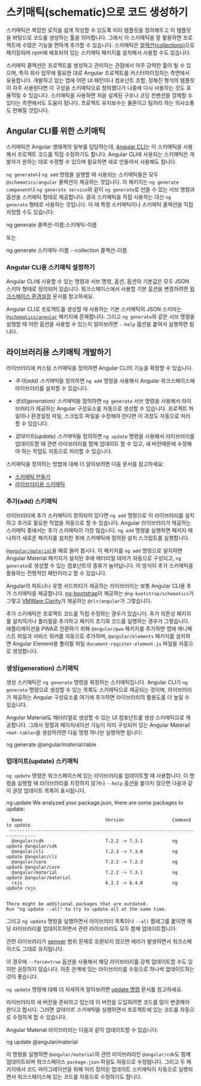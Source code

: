 <!--
# Generating code using schematics
-->
# 스키매틱(schematic)으로 코드 생성하기

<!--
A schematic is a template-based code generator that supports complex logic.
It is a set of instructions for transforming a software project by generating or modifying code.
Schematics are packaged into [collections](guide/glossary#collection) and installed with npm.

The schematic collection can be a powerful tool for creating, modifying, and maintaining any software project, but is particularly useful for customizing Angular projects to suit the particular needs of your own organization.
You might use schematics, for example, to generate commonly-used UI patterns or specific components, using predefined templates or layouts.
Use schematics to enforce architectural rules and conventions, making your projects consistent and inter-operative.
-->
스키매틱은 복잡한 로직을 쉽게 작성할 수 있도록 미리 템플릿을 정의해두고 이 템플릿을 바탕으로 코드를 생성하는 툴을 의미합니다.
그래서 이 스키매틱을 잘 활용하면 프로젝트에 수많은 기능을 편하게 추가할 수 있습니다.
스키매틱은 [컬렉션(collections)](guide/glossary#collection)으로 패키징되며 npm에 배포되어 있는 스키매틱 패키지를 설치해서 사용할 수도 있습니다.

스키매틱 콜렉션은 프로젝트를 생성하고 관리하는 관점에서 아주 강력한 툴이 될 수 있으며, 특히 회사 업무에 필요한 대로 Angular 프로젝트를 커스터마이징하는 측면에서 유용합니다.
개발하고 있는 앱에 어떤 UI 패턴이나 컴포넌트 조합, 정해진 형식의 템플릿이 자주 사용된다면 이 구성을 스키매틱으로 정의했다가 나중에 다시 사용하는 것도 효율적일 수 있습니다.
스키매틱을 사용하면 처음 설계된 구조나 코딩 컨벤션을 강제할 수 있다는 측면에서도 도움이 됩니다.
프로젝트 유지보수는 물론이고 팀끼리 하는 의사소통도 편해질 것입니다.


<!--
## Schematics for the Angular CLI
-->
## Angular CLI를 위한 스키매틱

<!--
Schematics are part of the Angular ecosystem. The [Angular CLI](guide/glossary#cli)  uses schematics to apply transforms to a web-app project.
You can modify these schematics, and define new ones to do things like update your code to fix breaking changes in a dependency, for example, or to add a new configuration option or framework to an existing project.

Schematics that are included in the `@schematics/angular` collection are run by default by the commands `ng generate` and `ng add`.
The package contains named schematics that configure the options that are available to the CLI for `ng generate` sub-commands, such as `ng generate component` and `ng generate service`.
The subcommands for `ng generate` are shorthand for the corresponding schematic. To specify a particular schematic (or collection of schematics) to generate, using the long form:

<code-example language="bash">
ng generate my-schematic-collection:my-schematic-name
</code-example>

or

<code-example language="bash">
ng generate my-schematic-name --collection collection-name
</code-example>
-->
스키매틱은 Angular 생태계의 일부를 담당하는데, [Angular CLI](guide/glossary#cli)는 이 스키매틱을 사용해서 프로젝트 코드를 직접 수정하기도 합니다.
Angular CLI에 사용되는 스키매틱은 개발자가 원하는 대로 수정할 수 있으며 필요하면 새로 만들어서 사용해도 됩니다.

`ng generate`나 `ng add` 명령을 실행할 때 사용되는 스키매틱들은 모두 `@schematics/angular` 콜렉션이 제공하는 것입니다.
이 패키지는 `ng generate component`나 `ng generate service`와 같이 `ng generate`로 만들 수 있는 서브 명령과 옵션을 스키매틱 형태로 제공합니다.
결국 스키매틱을 직접 사용하는 대신 `ng generate` 형태로 사용하는 것입니다.
이 때 특정 스키매틱이나 스키매틱 콜렉션을 직접 지정할 수도 있습니다:


<code-example language="bash">
ng generate 콜렉션-이름:스키매틱-이름
</code-example>

또는

<code-example language="bash">
ng generate 스키매틱-이름 --collection 콜렉션-이름
</code-example>


<!--
### Configuring CLI schematics
-->
### Angular CLI용 스키매틱 설정하기

<!--
A JSON schema associated with a schematic tells the Angular CLI what options are available to commands and subcommands, and determines the defaults.
These defaults can be overridden by providing a different value for an option on the command line.
See [Workspace Configuration](guide/workspace-config) for information about how to change the generation option defaults for your workspace.

The JSON schemas for the default schematics used by the CLI to generate projects and parts of projects are collected in the package [`@schematics/angular`](https://github.com/angular/angular-cli/tree/master/packages/schematics/angular).
The schema describes the options available to the CLI for each of the `ng generate` sub-commands, as shown in the `--help` output.
-->
Angular CLI에 사용할 수 있는 명령과 서브 명령, 옵션, 옵션의 기본값은 모두 JSON 스키마 형태로 정의되어 있습니다.
워크스페이스에서 사용할 기본 옵션을 변경하려면 [워크스페이스 환경설정](guide/workspace-config) 문서를 참고하세요.

Angular CLI로 프로젝트를 생성할 때 사용하는 기본 스키매틱의 JSON 스키마는 [`@schematics/angular`](https://github.com/angular/angular-cli/tree/master/packages/schematics/angular) 패키지에 존재합니다.
그리고 `ng generate`와 같은 서브 명령을 실행할 때 어떤 옵션을 사용할 수 있는지 알아보려면 `--help` 옵션을 붙여서 실행하면 됩니다.


<!--
## Developing schematics for libraries
-->
## 라이브러리용 스키매틱 개발하기

<!--
As a library developer, you can create your own collections of custom schematics to integrate your library with the Angular CLI.

* An *add schematic* lets developers install your library in an Angular workspace using `ng add`.

* *Generation schematics* can tell the `ng generate` subcommands how to modify projects, add configurations and scripts, and scaffold artifacts that are defined in your library.

* An *update schematic* can tell the `ng update` command how to update your library's dependencies and adjust for breaking changes when you release a new version.

For more details of what these look like and how to create them, see:
* [Authoring Schematics](guide/schematics-authoring)
* [Schematics for Libraries](guide/schematics-for-libraries)
-->
라이브러리에 커스텀 스키매틱을 정의하면 Angular CLI의 기능을 확장할 수 있습니다.

* *추가(add) 스키매틱*을 정의하면 `ng add` 명령을 사용해서 Angular 워크스페이스에 라이브러리를 설치할 수 있습니다.

* *생성(generation) 스키매틱*을 정의하면 `ng generate` 서브 명령을 사용해서 라이브러리가 제공하는 Angular 구성요소를 자동으로 생성할 수 있습니다. 프로젝트 파일이나 환경설정 파일, 스크립트 파일을 수정해야 한다면 이 과정도 자동으로 처리할 수 있습니다.

* *업데이트(update) 스키매틱*을 정의하면 `ng update` 명령을 사용해서 라이브러리를 업데이트할 때 관련 라이브러리를 함께 업데이트 할 수 있고, 새 버전때문에 수정해야 하는 작업도 자동으로 처리할 수 있습니다.

스키매틱을 정의하는 방법에 대해 더 알아보려면 다음 문서를 참고하세요:
* [스키매틱 만들기](guide/schematics-authoring)
* [라이브러리용 스키매틱](guide/schematics-for-libraries)


<!--
### Add schematics
-->
### 추가(add) 스키매틱

<!--
An add schematic is typically supplied with a library, so that the library can be added to an existing project with `ng add`.
The `add` command uses your package manager to download new dependencies, and invokes an installation script that is implemented as a schematic.

For example, the [`@angular/material`](https://material.angular.io/guide/schematics) schematic tells the `add` command to install and set up Angular Material and theming, and register new starter components that can be created with `ng generate`.
Look at this one as an example and model for your own add schematic.

Partner and third party libraries also support the Angular CLI with add schematics.
For example, `@ng-bootstrap/schematics` adds [ng-bootstrap](https://ng-bootstrap.github.io/)  to an app, and  `@clr/angular` installs and sets up [Clarity from VMWare](https://vmware.github.io/clarity/documentation/v1.0/get-started).

An add schematic can also update a project with configuration changes, add additional dependencies (such as polyfills), or scaffold package-specific initialization code.
For example, the `@angular/pwa` schematic turns your application into a PWA by adding an application manifest and service worker.
-->
라이브러리에 추가 스키매틱이 정의되어 있다면 `ng add` 명령으로 이 라이브러리를 설치하고 추가로 필요한 작업을 자동으로 할 수 있습니다.
Angular 라이브러리가 제공하는 스키매틱 중에서는 추가 스키매틱이 가장 많습니다.
`ng add` 명령을 실행하면 패키지 매니저가 새로운 패키지를 설치한 후에 스키매틱에 정의된 설치 스크립트를 실행합니다.

[`@angular/material`](https://material.angular.io/guide/schematics)을 예로 들어 봅시다.
이 패키지를 `ng add` 명령으로 설치하면 Angular Material 패키지가 설치된 후에 매터리얼 테마가 자동으로 구성되고, `ng generate`로 생성할 수 있는 컴포넌트의 종류가 늘어납니다.
이 방식이 추가 스키매틱을 활용하는 전형적인 패턴이라고 할 수 있습니다.

Angular의 파트너나 유명 서드파티가 제공하는 라이브러리는 보통 Angular CLI용 추가 스키매틱을 제공합니다.
[ng-bootstrap](https://ng-bootstrap.github.io/)이 제공하는 `@ng-bootstrap/schematics`가 그렇고 [VMWare Clarity](https://vmware.github.io/clarity/documentation/v1.0/get-started)가 제공하는 `@clr/angular`가 그렇습니다.

추가 스키매틱은 프로젝트 코드를 직접 수정하는 경우가 있습니다.
추가 의존성 패키지를 설치하거나 폴리필을 추가하고 패키지 초기화 코드를 실행하는 경우가 그렇습니다.
애플리케이션을 PWA로 전환하기 위해 `@angular/pwa` 패키지를 추가하면 앱에 매니페스트 파일과 서비스 워커를 자동으로 추가하며, `@angular/elements` 패키지를 설치하면 Angular Element용 폴리필 파일 `document-register-element.js` 파일을 자동으로 생성합니다.

<!--
### Generation schematics
-->
### 생성(generation) 스키매틱

<!--
Generation schematics are instructions for the `ng generate` command.
The documented sub-commands use the default Angular generation schematics, but you can specify a different schematic (in place of a sub-command) to generate an artifact defined in your library.

Angular Material, for example, supplies generation schematics for the UI components that it defines.
The following command uses one of these schematics to render an Angular Material `<mat-table>` that is pre-configured with a datasource for sorting and pagination.
-->
생성 스키매틱은 `ng generate` 명령을 확장하는 스키매틱입니다.
Angular CLI가 `ng generate` 명령으로 생성할 수 있는 목록도 스키매틱으로 제공되는 것이며, 라이브러리가 제공하는 Angular 구성요소를 여기에 추가하면 라이브러리의 활용도를 더 높일 수 있습니다.

Angular Material도 매터리얼로 생성할 수 있는 UI 컴포넌트를 생성 스키매틱으로 제공합니다.
그래서 정렬과 페이지네이션 기능이 미리 구성되어 있는 Angular Materail `<mat-table>`을 생성하려면 다음 명령 하나만 실행하면 됩니다:

<code-example language="bash">
ng generate @angular/material:table <component-name>
</code-example>


<!--
### Update schematics
-->
### 업데이트(update) 스키매틱

<!--
 The `ng update` command can be used to update your workspace's library dependencies. If you supply no options or use the help option, the command examines your workspace and suggests libraries to update.
-->
`ng update` 명령은 워크스페이스에 있는 라이브러리를 업데이트할 때 사용합니다.
이 명령을 실행할 때 라이브러리를 지정하지 않거나 `--help` 옵션을 붙이지 않으면 다음과 같이 권장 업데이트 목록이 표시됩니다.

<code-example language="bash">
ng update
    We analyzed your package.json, there are some packages to update:

      Name                               Version                  Command to update
     --------------------------------------------------------------------------------
      @angular/cdk                       7.2.2 -> 7.3.1           ng update @angular/cdk
      @angular/cli                       7.2.3 -> 7.3.0           ng update @angular/cli
      @angular/core                      7.2.2 -> 7.2.3           ng update @angular/core
      @angular/material                  7.2.2 -> 7.3.1           ng update @angular/material
      rxjs                               6.3.3 -> 6.4.0           ng update rxjs


    There might be additional packages that are outdated.
    Run "ng update --all" to try to update all at the same time.
</code-example>

<!--
If you pass the command a set of libraries to update (or the `--all` flag), it updates those libraries, their peer dependencies, and the peer dependencies that depend on them.
-->
그리고 `ng update` 명령을 실행하면서 라이브러리 목록이나 `--all` 플래그를 붙이면 해당 라이브러리를 업데이트하면서 관련 라이브러리도 모두 함께 업데이트합니다.

<div class="alert is-helpful">

<!--
If there are inconsistencies (for example, if peer dependencies cannot be matched by a simple [semver](https://semver.io/) range), the command generates an error and does not change anything in the workspace.

We recommend that you do not force an update of all dependencies by default. Try updating specific dependencies first.

For more about how the `ng update` command works, see [Update Command](https://github.com/angular/angular-cli/blob/master/docs/specifications/update.md).
-->
관련 라이브러리가 [semver](https://semver.io/) 범위 문제로 호환되지 않으면 에러가 발생하면서 워크스페이스도 그대로 유지됩니다.

이 경우에 `--force=true` 옵션을 사용해서 해당 라이브러리를 강제 업데이트할 수도 있지만 권장하지 않습니다.
의존 관계에 있는 라이브러리를 수동으로 하나씩 업데이트하는 것이 좋습니다.

`ng update` 명령에 대해 더 자세하게 알아보려면 [update 명령](https://github.com/angular/angular-cli/blob/master/docs/specifications/update.md) 문서를 참고하세요.

</div>

<!--
If you create a new version of your library that introduces potential breaking changes, you can provide an *update schematic* to enable the `ng update` command to automatically resolve any such changes in the project being updated.

For example, suppose you want to update the Angular Material library.
-->
라이브러리의 새 버전을 준비하고 있는데 이 버전을 도입하려면 코드를 많이 변경해야 한다고 합시다.
그러면 *업데이트 스키매틱*을 실행하면서 프로젝트에 있는 코드를 자동으로 수정하게 할 수 있습니다.

Angular Material 라이브러리는 다음과 같이 업데이트할 수 있습니다.

<code-example language="bash">
ng update @angular/material
</code-example>

<!--
This command updates both `@angular/material` and its dependency `@angular/cdk` in your workspace's `package.json`.
If either package contains an update schematic that covers migration from the existing version to a new version, the command runs that schematic on your workspace.
-->
이 명령을 실행하면 `@angular/material`의 관련 라이브러리인 `@angular/cdk`도 함께 업데이트되며 워크스페이스 `package.json` 파일도 자동으로 수정됩니다.
그리고 두 패키지에서 코드 마이그레이션을 위해 미리 정의된 업데이트 스키매틱이 자동으로 실행되면서 워크스페이스에 있는 코드를 자동으로 수정하기도 합니다.